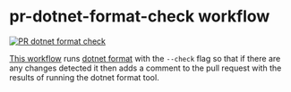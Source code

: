 # pr-dotnet-format-check workflow

[![PR dotnet format check](https://github.com/edumserrano/dot-net-sdk-extensions/actions/workflows/pr-dotnet-format-check.yml/badge.svg)](https://github.com/edumserrano/dot-net-sdk-extensions/actions/workflows/pr-dotnet-format-check.yml)

[This workflow](/.github/workflows/pr-dotnet-format-check.yml) runs [dotnet format](https://github.com/dotnet/format) with the `--check` flag so that if there are any changes detected it then adds a comment to the pull request with the results of running the dotnet format tool.
